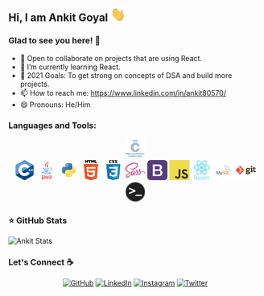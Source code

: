 ## Hi, I am Ankit Goyal <img src="https://raw.githubusercontent.com/ABSphreak/ABSphreak/master/gifs/Hi.gif" width="30px">
### Glad to see you here!  🤩  &nbsp;
- 👯 Open to collaborate on projects that are using React.
- 🌱 I’m currently learning React.
- 🥅 2021 Goals: To get strong on concepts of DSA and build more projects.
- 📫 How to reach me: https://www.linkedin.com/in/ankit80570/
- 😄 Pronouns: He/Him

### Languages and Tools:

<p align="center">

  <div align="center">
  
<code><img height="40" src="https://raw.githubusercontent.com/github/explore/80688e429a7d4ef2fca1e82350fe8e3517d3494d/topics/c/c.png">
</code> <code><img height="40" src="https://raw.githubusercontent.com/github/explore/80688e429a7d4ef2fca1e82350fe8e3517d3494d/topics/cpp/cpp.png"></code> 
<code><img height="40" src="https://raw.githubusercontent.com/devicons/devicon/master/icons/java/java-original-wordmark.svg"></code> 
<code><img height="40" src="https://raw.githubusercontent.com/github/explore/80688e429a7d4ef2fca1e82350fe8e3517d3494d/topics/python/python.png"></code> 
<code><img height="40" src="https://raw.githubusercontent.com/github/explore/80688e429a7d4ef2fca1e82350fe8e3517d3494d/topics/html/html.png"></code> 
<code><img height="40" src="https://raw.githubusercontent.com/github/explore/80688e429a7d4ef2fca1e82350fe8e3517d3494d/topics/css/css.png"></code>
<code><img height="40" src="https://raw.githubusercontent.com/github/explore/80688e429a7d4ef2fca1e82350fe8e3517d3494d/topics/sass/sass.png"></code> 
<code><img height="40" src="https://raw.githubusercontent.com/github/explore/80688e429a7d4ef2fca1e82350fe8e3517d3494d/topics/bootstrap/bootstrap.png"></code> 
<code><img height="40" src="https://raw.githubusercontent.com/github/explore/80688e429a7d4ef2fca1e82350fe8e3517d3494d/topics/javascript/javascript.png"></code> 
<code><img height="40" src="https://raw.githubusercontent.com/devicons/devicon/master/icons/react/react-original-wordmark.svg"></code>
<code><img height="40" src="https://raw.githubusercontent.com/github/explore/80688e429a7d4ef2fca1e82350fe8e3517d3494d/topics/mysql/mysql.png"></code> 
<code><img height="40" src="https://raw.githubusercontent.com/github/explore/80688e429a7d4ef2fca1e82350fe8e3517d3494d/topics/git/git.png"></code> 
<code><img height="40" src="https://raw.githubusercontent.com/github/explore/80688e429a7d4ef2fca1e82350fe8e3517d3494d/topics/terminal/terminal.png"></code>
<!--<code><img height="40" src="https://raw.githubusercontent.com/github/explore/80688e429a7d4ef2fca1e82350fe8e3517d3494d/topics/nodejs/nodejs.png"></code> 
<code><img height="40" src="https://raw.githubusercontent.com/github/explore/80688e429a7d4ef2fca1e82350fe8e3517d3494d/topics/mongodb/mongodb.png"></code> -->

 </div>
</p>

 ### ⭐ GitHub Stats

 <p> 
    <img src="https://github-readme-stats.vercel.app/api?username=ankit80570&count_private=true&show_icons=true&theme=default&line" alt="Ankit Stats" width="420"/> 
 </p>

### Let's Connect :coffee:
<p align="center">
	<a href="https://github.com/ankit80570"><img src="https://img.icons8.com/bubbles/50/000000/github.png" alt="GitHub"/></a>
	<a href="https://www.linkedin.com/in/ankitgoyal8057/"><img src="https://img.icons8.com/bubbles/50/000000/linkedin.png" alt="LinkedIn"/></a>
	<a href="https://www.instagram.com/__ankitgoyal__/"><img src="https://img.icons8.com/bubbles/50/000000/instagram.png" alt="Instagram"/></a>
	<a href="https://twitter.com/ankitgoyal8057"><img src="https://img.icons8.com/bubbles/50/000000/twitter.png" alt="Twitter"/></a>
</p>
